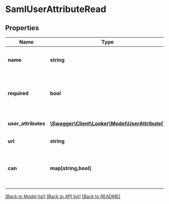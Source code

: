 # SamlUserAttributeRead

## Properties
Name | Type | Description | Notes
------------ | ------------- | ------------- | -------------
**name** | **string** | Name of User Attribute in Saml | [optional] 
**required** | **bool** | Required to be in Saml assertion for login to be allowed to succeed | [optional] 
**user_attributes** | [**\Swagger\Client\Looker\Model\UserAttribute[]**](UserAttribute.md) | Looker User Attributes | [optional] 
**url** | **string** | Link to saml config | [optional] 
**can** | **map[string,bool]** | Operations the current user is able to perform on this object | [optional] 

[[Back to Model list]](../README.md#documentation-for-models) [[Back to API list]](../README.md#documentation-for-api-endpoints) [[Back to README]](../README.md)


